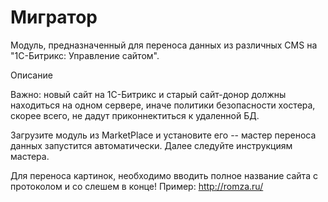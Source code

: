 # Мигратор
Модуль, предназначенный для переноса данных из различных CMS на "1C-Битрикс: Управление сайтом". 

Описание 

Важно: 
новый сайт на 1С-Битрикс и старый сайт-донор должны находиться на одном сервере, иначе политики безопасности хостера, скорее всего, не дадут приконнектиться к удаленной БД. 

Загрузите модуль из MarketPlace и установите его -- мастер переноса данных запустится автоматически. Далее следуйте инструкциям мастера. 

Для переноса картинок, необходимо вводить полное название сайта с протоколом и со слешем в конце! Пример: http://romza.ru/ 


